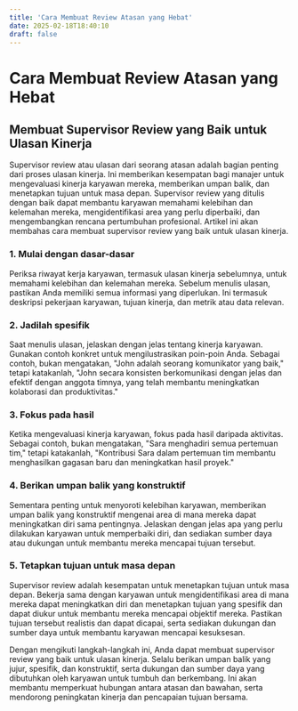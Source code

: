```yaml
---
title: 'Cara Membuat Review Atasan yang Hebat'
date: 2025-02-18T18:40:10
draft: false
---
```


# Cara Membuat Review Atasan yang Hebat

## **Membuat Supervisor Review yang Baik untuk Ulasan Kinerja**

Supervisor review atau ulasan dari seorang atasan adalah bagian penting dari proses ulasan kinerja. Ini memberikan kesempatan bagi manajer untuk mengevaluasi kinerja karyawan mereka, memberikan umpan balik, dan menetapkan tujuan untuk masa depan. Supervisor review yang ditulis dengan baik dapat membantu karyawan memahami kelebihan dan kelemahan mereka, mengidentifikasi area yang perlu diperbaiki, dan mengembangkan rencana pertumbuhan profesional. Artikel ini akan membahas cara membuat supervisor review yang baik untuk ulasan kinerja.

### **1. Mulai dengan dasar-dasar**

Periksa riwayat kerja karyawan, termasuk ulasan kinerja sebelumnya, untuk memahami kelebihan dan kelemahan mereka. Sebelum menulis ulasan, pastikan Anda memiliki semua informasi yang diperlukan. Ini termasuk deskripsi pekerjaan karyawan, tujuan kinerja, dan metrik atau data relevan.

### **2. Jadilah spesifik**

Saat menulis ulasan, jelaskan dengan jelas tentang kinerja karyawan. Gunakan contoh konkret untuk mengilustrasikan poin-poin Anda. Sebagai contoh, bukan mengatakan, "John adalah seorang komunikator yang baik," tetapi katakanlah, "John secara konsisten berkomunikasi dengan jelas dan efektif dengan anggota timnya, yang telah membantu meningkatkan kolaborasi dan produktivitas."

### **3. Fokus pada hasil**

Ketika mengevaluasi kinerja karyawan, fokus pada hasil daripada aktivitas. Sebagai contoh, bukan mengatakan, "Sara menghadiri semua pertemuan tim," tetapi katakanlah, "Kontribusi Sara dalam pertemuan tim membantu menghasilkan gagasan baru dan meningkatkan hasil proyek."

### **4. Berikan umpan balik yang konstruktif**

Sementara penting untuk menyoroti kelebihan karyawan, memberikan umpan balik yang konstruktif mengenai area di mana mereka dapat meningkatkan diri sama pentingnya. Jelaskan dengan jelas apa yang perlu dilakukan karyawan untuk memperbaiki diri, dan sediakan sumber daya atau dukungan untuk membantu mereka mencapai tujuan tersebut.

### **5. Tetapkan tujuan untuk masa depan**

Supervisor review adalah kesempatan untuk menetapkan tujuan untuk masa depan. Bekerja sama dengan karyawan untuk mengidentifikasi area di mana mereka dapat meningkatkan diri dan menetapkan tujuan yang spesifik dan dapat diukur untuk membantu mereka mencapai objektif mereka. Pastikan tujuan tersebut realistis dan dapat dicapai, serta sediakan dukungan dan sumber daya untuk membantu karyawan mencapai kesuksesan.

Dengan mengikuti langkah-langkah ini, Anda dapat membuat supervisor review yang baik untuk ulasan kinerja. Selalu berikan umpan balik yang jujur, spesifik, dan konstruktif, serta dukungan dan sumber daya yang dibutuhkan oleh karyawan untuk tumbuh dan berkembang. Ini akan membantu memperkuat hubungan antara atasan dan bawahan, serta mendorong peningkatan kinerja dan pencapaian tujuan bersama.
